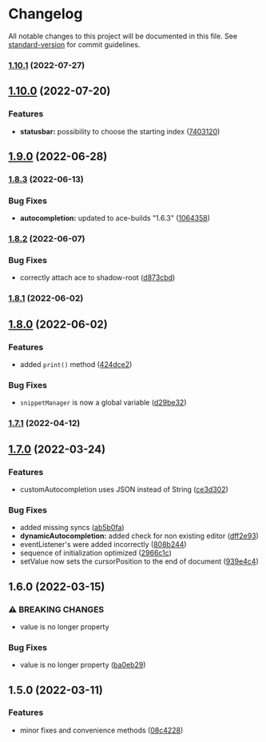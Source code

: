 # Changelog

All notable changes to this project will be documented in this file. See [standard-version](https://github.com/conventional-changelog/standard-version) for commit guidelines.

### [1.10.1](https://github.com/f0rce/lit-ace/compare/v1.10.0...v1.10.1) (2022-07-27)

## [1.10.0](https://github.com/f0rce/lit-ace/compare/v1.9.0...v1.10.0) (2022-07-20)


### Features

* **statusbar:** possibility to choose the starting index ([7403120](https://github.com/f0rce/lit-ace/commit/7403120993259c58e85d1bfbd9a3d63feb790013))

## [1.9.0](https://github.com/f0rce/lit-ace/compare/v1.8.3...v1.9.0) (2022-06-28)

### [1.8.3](https://github.com/f0rce/lit-ace/compare/v1.8.2...v1.8.3) (2022-06-13)


### Bug Fixes

* **autocompletion:** updated to ace-builds "1.6.3" ([1064358](https://github.com/f0rce/lit-ace/commit/106435849d50542a5ba48a806299cdb8a710d7e9))

### [1.8.2](https://github.com/f0rce/lit-ace/compare/v1.8.1...v1.8.2) (2022-06-07)


### Bug Fixes

* correctly attach ace to shadow-root ([d873cbd](https://github.com/f0rce/lit-ace/commit/d873cbdd58c091797f6be5fdbdf93e968dff62ba))

### [1.8.1](https://github.com/f0rce/lit-ace/compare/v1.8.0...v1.8.1) (2022-06-02)

## [1.8.0](https://github.com/f0rce/lit-ace/compare/v1.7.1...v1.8.0) (2022-06-02)


### Features

* added `print()` method ([424dce2](https://github.com/f0rce/lit-ace/commit/424dce24855d7eff0e0a04454866d673a54247ae))


### Bug Fixes

* `snippetManager` is now a global variable ([d29be32](https://github.com/f0rce/lit-ace/commit/d29be329df77d5e620755d8eea6c08e04b60f120))

### [1.7.1](https://github.com/f0rce/lit-ace/compare/v1.7.0...v1.7.1) (2022-04-12)

## [1.7.0](https://github.com/f0rce/lit-ace/compare/v1.6.0...v1.7.0) (2022-03-24)


### Features

* customAutocompletion uses JSON instead of String ([ce3d302](https://github.com/f0rce/lit-ace/commit/ce3d302f16cfbebe0781596c027478158f0d0057))


### Bug Fixes

* added missing syncs ([ab5b0fa](https://github.com/f0rce/lit-ace/commit/ab5b0fa11502f76600d3a61a71f431d55c5b2145))
* **dynamicAutocompletion:** added check for non existing editor ([dff2e93](https://github.com/f0rce/lit-ace/commit/dff2e939289f3f30efe924a9626f3699cbde05e8))
* eventListener's were added incorrectly ([808b244](https://github.com/f0rce/lit-ace/commit/808b24436ba9cf3b2faac4c30b3c86b94e80ecc0))
* sequence of initialization optimized ([2966c1c](https://github.com/f0rce/lit-ace/commit/2966c1c35c1552dcb8d4e5f6c2af08ce7c19f270))
* setValue now sets the cursorPosition to the end of document ([939e4c4](https://github.com/f0rce/lit-ace/commit/939e4c48e5ddd09ab4cd41ff50b20a30229a5652))

## 1.6.0 (2022-03-15)


### ⚠ BREAKING CHANGES

* value is no longer property


### Bug Fixes

* value is no longer property ([ba0eb29](https://github.com/f0rce/lit-ace/commits/ba0eb292b566cb61403d69816f3e6913efb0ed41))


## 1.5.0 (2022-03-11)


### Features

* minor fixes and convenience methods ([08c4228](https://github.com/f0rce/lit-ace/commits/08c4228619ff9616e12e29406f586d818c8c8866))
